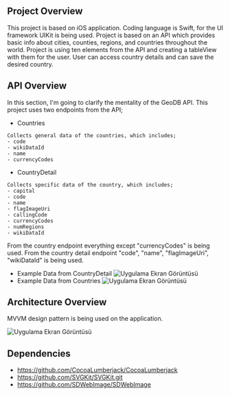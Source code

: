 
## Project Overview

This project is based on iOS application. Coding language is Swift, for the UI framework UIKit is being used.
Project is based on an API which provides  basic info about cities, counties, regions, and countries throughout the world.
Project is using ten elements from the API and creating a tableView with them for the user. User can access country details and can save the desired country.
## API Overview
In this section, I'm going to clarify the mentality of the GeoDB API.
This project uses two endpoints from the API;
- Countries 
```
Collects general data of the countries, which includes;
- code
- wikiDataId
- name
- currencyCodes
```
- CountryDetail
```
Collects specific data of the country, which includes;
- capital
- code
- name
- flagImageUri
- callingCode
- currencyCodes
- numRegions
- wikiDataId
```

From the country endpoint everything except "currencyCodes" is being used. From the country detail endpoint
"code", "name", "flagImageUri", "wikiDataId" is being used.
- Example Data from CountryDetail
![Uygulama Ekran Görüntüsü](https://i.hizliresim.com/kari7bc.jpg)
- Example Data from Countries
![Uygulama Ekran Görüntüsü](https://i.hizliresim.com/2e6oxl3.jpg)








## Architecture Overview

MVVM design pattern is being used on the application.

![Uygulama Ekran Görüntüsü](https://i.hizliresim.com/q13nz3h.gif)


## Dependencies

- https://github.com/CocoaLumberjack/CocoaLumberjack
- https://github.com/SVGKit/SVGKit.git
- https://github.com/SDWebImage/SDWebImage

